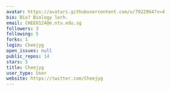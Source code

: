 ```yaml
---
avatar: https://avatars.githubusercontent.com/u/7922964?v=4
bio: Bio? Biology lorh.
email: CHEE0124@e.ntu.edu.sg
followers: 3
following: 5
forks: 1
login: Cheejyg
open_issues: null
public_repos: 14
stars: 5
title: Cheejyg
user_type: User
website: https://twitter.com/Cheejyg
---
```

